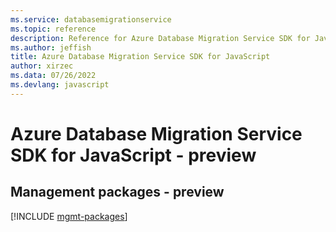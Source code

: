 ```yaml
---
ms.service: databasemigrationservice
ms.topic: reference
description: Reference for Azure Database Migration Service SDK for JavaScript
ms.author: jeffish
title: Azure Database Migration Service SDK for JavaScript
author: xirzec
ms.data: 07/26/2022
ms.devlang: javascript
---
```

# Azure Database Migration Service SDK for JavaScript - preview

## Management packages - preview
[!INCLUDE [mgmt-packages](database-migration-service-mgmt-index.md)]